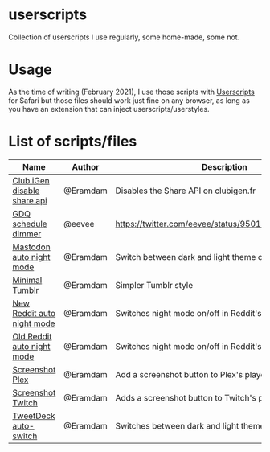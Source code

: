 # userscripts

Collection of userscripts I use regularly, some home-made, some not.

# Usage

As the time of writing (February 2021), I use those scripts with [Userscripts](https://apps.apple.com/us/app/userscripts/id1463298887?mt=12) for Safari but those files should work just fine on any browser, as long as you have an extension that can inject userscripts/userstyles.

# List of scripts/files

<!-- Insert files table -->

| Name                                                                                                                   | Author   | Description                                         |
| ---------------------------------------------------------------------------------------------------------------------- | -------- | --------------------------------------------------- |
| [Club iGen disable share api](https://github.com/eramdam/userscripts/blob/main/Club%20iGen%20disable%20share%20api.js) | @Eramdam | Disables the Share API on clubigen.fr               |
| [GDQ schedule dimmer](https://github.com/eramdam/userscripts/blob/main/GDQ%20schedule%20dimmer.js)                     | @eevee   | https://twitter.com/eevee/status/950119009638232064 |
| [Mastodon auto night mode](https://github.com/eramdam/userscripts/blob/main/Mastodon%20auto%20night%20mode.js)         | @Eramdam | Switch between dark and light theme on Mastodon     |
| [Minimal Tumblr](https://github.com/eramdam/userscripts/blob/main/Minimal%20Tumblr.css)                                | @Eramdam | Simpler Tumblr style                                |
| [New Reddit auto night mode](https://github.com/eramdam/userscripts/blob/main/New%20Reddit%20auto%20night%20mode.js)   | @Eramdam | Switches night mode on/off in Reddit's new layout   |
| [Old Reddit auto night mode](https://github.com/eramdam/userscripts/blob/main/Old%20Reddit%20auto%20night%20mode.js)   | @Eramdam | Switches night mode on/off in Reddit's old layout   |
| [Screenshot Plex](https://github.com/eramdam/userscripts/blob/main/Screenshot%20Plex.js)                               | @Eramdam | Add a screenshot button to Plex's player            |
| [Screenshot Twitch](https://github.com/eramdam/userscripts/blob/main/Screenshot%20Twitch.js)                           | @Eramdam | Adds a screenshot button to Twitch's player         |
| [TweetDeck auto-switch](https://github.com/eramdam/userscripts/blob/main/TweetDeck%20auto-switch.js)                   | @Eramdam | Switches between dark and light theme on TweetDeck  |
